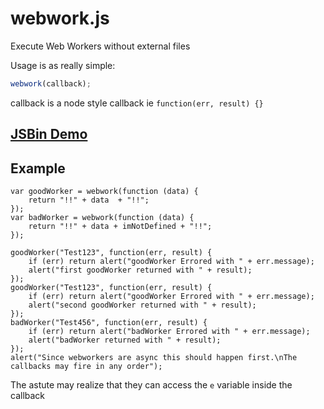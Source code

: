 webwork.js
=======

Execute Web Workers without external files

Usage is as really simple:

```javascript
webwork(callback);
```
callback is a node style callback ie `function(err, result) {}`

## [JSBin Demo](http://jsfiddle.net/uqcFM/59/)

## Example
```javascipt
var goodWorker = webwork(function (data) {
    return "!!" + data  + "!!";
});
var badWorker = webwork(function (data) {
    return "!!" + data + imNotDefined + "!!";
});

goodWorker("Test123", function(err, result) {
    if (err) return alert("goodWorker Errored with " + err.message);
    alert("first goodWorker returned with " + result);
});
goodWorker("Test123", function(err, result) {
    if (err) return alert("goodWorker Errored with " + err.message);
    alert("second goodWorker returned with " + result);
});
badWorker("Test456", function(err, result) {
    if (err) return alert("badWorker Errored with " + err.message);
    alert("badWorker returned with " + result);
});
alert("Since webworkers are async this should happen first.\nThe callbacks may fire in any order");
```

The astute may realize that they can access the `e` variable inside the callback
